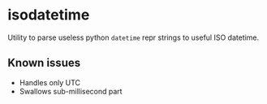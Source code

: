 # isodatetime

Utility to parse useless python `datetime` repr strings to useful ISO datetime.


## Known issues
* Handles only UTC
* Swallows sub-millisecond part
